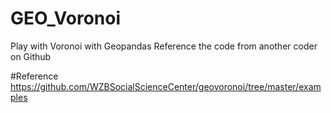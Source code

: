 # GEO_Voronoi
Play with Voronoi with Geopandas
Reference the code from another coder on Github

#Reference
https://github.com/WZBSocialScienceCenter/geovoronoi/tree/master/examples
